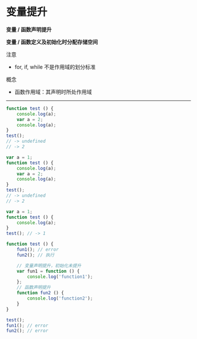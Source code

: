 # 变量提升 #

__变量 / 函数声明提升__

__变量 / 函数定义及初始化时分配存储空间__

注意
- for, if, while 不是作用域的划分标准

概念
+ 函数作用域：其声明时所处作用域

*****

```javascript
function test () {
    console.log(a);
    var a = 2;
    console.log(a);
}
test();
// -> undefined
// -> 2
```
```javascript
var a = 1;
function test () {
    console.log(a);
    var a = 2;
    console.log(a); 
}
test();
// -> undefined 
// -> 2
```
```javascript
var a = 1;
function test () {
    console.log(a); 
}
test(); // -> 1
```
```javascript
function test () {
    fun1(); // error
    fun2(); // 执行

    // 变量声明提升，初始化未提升
    var fun1 = function () {
        console.log('function1');
    };
    // 函数声明提升
    function fun2 () {
        console.log('function2');
    }
}

test();
fun1(); // error
fun2(); // error
```